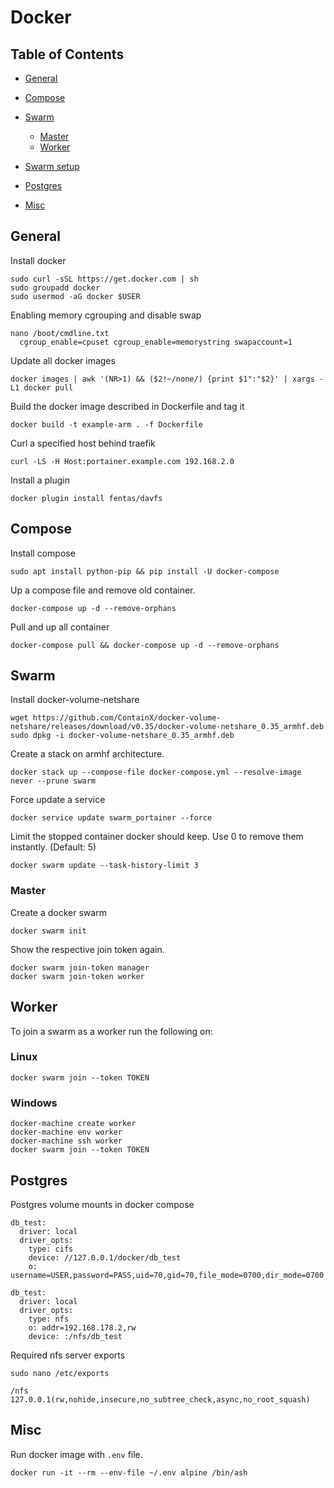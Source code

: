 # Docker

## Table of Contents

- [General](#general)
- [Compose](#compose)
- [Swarm](#swarm)

  - [Master](#master)
  - [Worker](#worker)

- [Swarm setup](swarm-setup/README.md)

- [Postgres](#postgres)
- [Misc](#misc)

## General

Install docker

```shell
sudo curl -sSL https://get.docker.com | sh
sudo groupadd docker
sudo usermod -aG docker $USER
```

Enabling memory cgrouping and disable swap

```shell
nano /boot/cmdline.txt
  cgroup_enable=cpuset cgroup_enable=memorystring swapaccount=1
```

Update all docker images

```shell
docker images | awk '(NR>1) && ($2!~/none/) {print $1":"$2}' | xargs -L1 docker pull
```

Build the docker image described in Dockerfile and tag it

```shell
docker build -t example-arm . -f Dockerfile
```

Curl a specified host behind traefik

```shell
curl -LS -H Host:portainer.example.com 192.168.2.0
```

Install a plugin

```shell
docker plugin install fentas/davfs
```

## Compose

Install compose

```shell
sudo apt install python-pip && pip install -U docker-compose
```

Up a compose file and remove old container.

```shell
docker-compose up -d --remove-orphans
```

Pull and up all container

```shell
docker-compose pull && docker-compose up -d --remove-orphans
```

## Swarm

Install docker-volume-netshare

```shell
wget https://github.com/ContainX/docker-volume-netshare/releases/download/v0.35/docker-volume-netshare_0.35_armhf.deb
sudo dpkg -i docker-volume-netshare_0.35_armhf.deb
```

Create a stack on armhf architecture.

```shell
docker stack up --compose-file docker-compose.yml --resolve-image never --prune swarm
```

Force update a service

```shell
docker service update swarm_portainer --force
```

Limit the stopped container docker should keep. Use 0 to remove them instantly. (Default: 5)

```shell
docker swarm update --task-history-limit 3
```

### Master

Create a docker swarm

```shell
docker swarm init
```

Show the respective join token again.

```shell
docker swarm join-token manager
docker swarm join-token worker
```

## Worker

To join a swarm as a worker run the following on:

### Linux

```shell
docker swarm join --token TOKEN
```

### Windows

```shell
docker-machine create worker
docker-machine env worker
docker-machine ssh worker
docker swarm join --token TOKEN
```

## Postgres

Postgres volume mounts in docker compose

```shell
db_test:
  driver: local
  driver_opts:
    type: cifs
    device: //127.0.0.1/docker/db_test
    o: username=USER,password=PASS,uid=70,gid=70,file_mode=0700,dir_mode=0700

db_test:
  driver: local
  driver_opts:
    type: nfs
    o: addr=192.168.178.2,rw
    device: :/nfs/db_test
```

Required nfs server exports

```shell
sudo nano /etc/exports

/nfs               127.0.0.1(rw,nohide,insecure,no_subtree_check,async,no_root_squash)
```

## Misc

Run docker image with `.env` file.

```shell
docker run -it --rm --env-file ~/.env alpine /bin/ash
```
